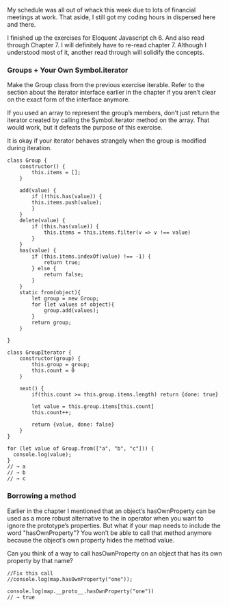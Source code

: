 My schedule was all out of whack this week due to lots of financial meetings at work. That aside, I still got my coding hours in dispersed here and there.

I finished up the exercises for Eloquent Javascript ch 6. And also read through Chapter 7. I will definitely have to re-read chapter 7. Although I understood most of it, another read through will solidify the concepts.

### Groups + Your Own Symbol.iterator
Make the Group class from the previous exercise iterable. Refer to the section about the iterator interface earlier in the chapter if you aren’t clear on the exact form of the interface anymore.

If you used an array to represent the group’s members, don’t just return the iterator created by calling the Symbol.iterator method on the array. That would work, but it defeats the purpose of this exercise.

It is okay if your iterator behaves strangely when the group is modified during iteration.

```
class Group {
    constructor() {
        this.items = [];
    }

    add(value) {
        if (!this.has(value)) {
        this.items.push(value);
        }
    }
    delete(value) {
        if (this.has(value)) {
            this.items = this.items.filter(v => v !== value)
        }
    }
    has(value) {
        if (this.items.indexOf(value) !== -1) {
            return true;
        } else {
            return false;
        }
    }
    static from(object){
        let group = new Group;
        for (let values of object){
            group.add(values);
        }
        return group;
    }

}

class GroupIterator {
    constructor(group) {
        this.group = group;
        this.count = 0
    }

    next() {
        if(this.count >= this.group.items.length) return {done: true}

        let value = this.group.items[this.count]
        this.count++;

        return {value, done: false}
    }
}

for (let value of Group.from(["a", "b", "c"])) {
  console.log(value);
}
// → a
// → b
// → c
```

### Borrowing a method

Earlier in the chapter I mentioned that an object’s hasOwnProperty can be used as a more robust alternative to the in operator when you want to ignore the prototype’s properties. But what if your map needs to include the word "hasOwnProperty"? You won’t be able to call that method anymore because the object’s own property hides the method value.

Can you think of a way to call hasOwnProperty on an object that has its own property by that name?

```
//Fix this call
//console.log(map.hasOwnProperty("one"));

console.log(map.__proto__.hasOwnProperty("one"))
// → true
```
